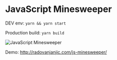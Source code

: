 # JavaScript Minesweeper

DEV env: `yarn && yarn start`

Production build: `yarn build`

![JavaScript Minesweeper](https://raw.githubusercontent.com/uzi88/js-minesweeper/master/screen-shot.png)

Demo: http://radovanjanjic.com/js-minesweeper/

